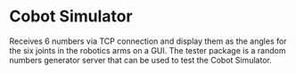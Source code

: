 # Cobot Simulator
Receives 6 numbers via TCP connection and display them as the angles for the six joints in the robotics arms on a GUI.
The tester package is a random numbers generator server that can be used to test the Cobot Simulator.

